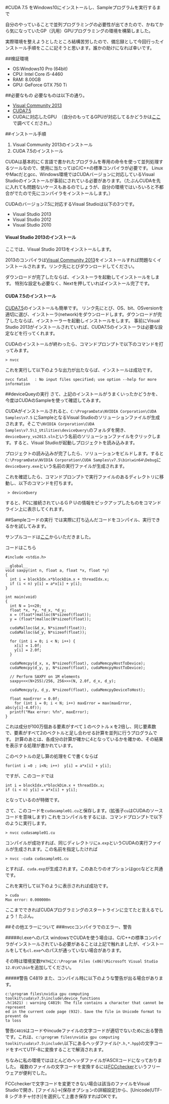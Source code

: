 #CUDA 7.5 をWindows10にインストールし、Sampleプログラムを実行するまで

自分のやっていることで並列プログラミングの必要性が出てきたので、かねてから気になっていたGP（汎用）GPUプログラミングの環境を構築しました。

実際環境を整えようとしたところ結構苦労したので、備忘録として今回行ったインストール手順をここに記そうと思います。誰かの助けになれば幸いです。

##検証環境
* OS:Windows10 Pro (64bit)
* CPU: Intel Core i5-4460
* RAM: 8.00GB
* GPU: GeForce GTX 750 Ti


##必要なもの
必要なものは以下の通り。
* [Visual Community 2013](https://www.visualstudio.com/ja-jp/downloads/download-visual-studio-vs.aspx)
* [CUDA7.5](https://developer.nvidia.com/cuda-downloads)
* CUDAに対応したGPU　（自分のもってるGPUが対応してるかどうかは[ここ](https://developer.nvidia.com/cuda-gpus)で調べてくだされ。）

##インストール手順
1. Visual Community 2013のインストール
2. CUDA 7.5のインストール

CUDAは基本的にＣ言語で書かれたプログラムを専用の命令を使って並列処理するツールなので、使用に当たってはC/C++の標準コンパイラが必要です。
LinuxやMacだとgcc、Windows環境ではCUDAバージョンに対応しているVisual Studioのインストールが事前にされている必要があります。（たぶんCUDAを先に入れても問題ないケースもあるのでしょうが、自分の環境ではいろいろと不都合がでたので先にコンパイラをインストールします。）

CUDAのバージョン7.5に対応するVisual Studioは以下の3つです。
* Visual Studio 2013
* Visual Studio 2012
* Visual Studio 2010

#### Visual Studio 2013のインストール
ここでは、Visual Studio 2013をインストールします。

2013のコンパイラは[Visual Community 2013](https://www.visualstudio.com/ja-jp/downloads/download-visual-studio-vs.aspx)をインストールすれば問題なくインストールされます。リンク先にとびダウンロードしてください。

ダウンロードが完了したならば、インストーラを起動してインストールをします。
特別な設定も必要なく、Nextを押していればインストール完了です。


#### CUDA 7.5のインストール
[CUDA7.5](https://developer.nvidia.com/cuda-downloads)のインストールも簡単です。
リンク先にとび、OS、bit、OSversionを適切に選び、インストーラ(network)をダウンロードします。ダウンロードが完了したならば、インストーラーを起動しインストールをします。
事前にVisual Studio 2013がインストールされていれば、CUDA7.5のインストーラは必要な設定などを行ってくれます。

CUDAのインストールが終わったら、コマンドプロンプトで以下のコマンドを打ってみます。
```
> nvcc
```
これを実行して以下のような出力が出たならば、インストールは成功です。
```
nvcc fatal   : No input files specified; use option --help for more information
```
##deviceQueyの実行
さて、上記のインストールがうまくいったかどうかを、今度はCUDAのSampleを使って確認してみます。

CUDAがインストールされると、`C:\ProgramData\NVIDIA Corporation\CUDA Samples\v7.5`
にSampleとなるVisual Studioのソリューションファイルが生成されます。そこで`\NVIDIA Corporation\CUDA Samples\v7.5\1_Utilities\deviceQuery\`のフォルダを開き、`deviceQuery_vs2013.sln`という名前のソリューションファイルをクリックします。すると、Visual Studioが起動しプロジェクトを読み込みます。

プロジェクトの読み込みが完了したら、ソリューションをビルドします。すると`C:\ProgramData\NVIDIA Corporation\CUDA Samples\v7.5\bin\win64\Debug`に`deviceQuery.exe`という名前の実行ファイルが生成されます。

これを確認したら、コマンドプロンプトで実行ファイルのあるディレクトリに移動し、以下のコマンドを打ちます。
```
 > deviceQuery
```
すると、PCに接続されているＧＰＵの情報をピックアップしたものをコマンドライン上に表示してくれます。

##Sampleコードの実行
では実際に打ち込んだコードをコンパイル、実行できるかを試してみます。

サンプルコードは[ここ](https://devblogs.nvidia.com/parallelforall/easy-introduction-cuda-c-and-c/)からいただきました。

コードはこちら
```
#include <stdio.h>

__global__
void saxpy(int n, float a, float *x, float *y)
{
  int i = blockIdx.x*blockDim.x + threadIdx.x;
  if (i < n) y[i] = a*x[i] + y[i];
}

int main(void)
{
  int N = 1<<20;
  float *x, *y, *d_x, *d_y;
  x = (float*)malloc(N*sizeof(float));
  y = (float*)malloc(N*sizeof(float));

  cudaMalloc(&d_x, N*sizeof(float));
  cudaMalloc(&d_y, N*sizeof(float));

  for (int i = 0; i < N; i++) {
    x[i] = 1.0f;
    y[i] = 2.0f;
  }

  cudaMemcpy(d_x, x, N*sizeof(float), cudaMemcpyHostToDevice);
  cudaMemcpy(d_y, y, N*sizeof(float), cudaMemcpyHostToDevice);

  // Perform SAXPY on 1M elements
  saxpy<<<(N+255)/256, 256>>>(N, 2.0f, d_x, d_y);

  cudaMemcpy(y, d_y, N*sizeof(float), cudaMemcpyDeviceToHost);

  float maxError = 0.0f;
	for (int i = 0; i < N; i++) maxError = max(maxError, abs(y[i]-4.0f));
  printf("Max error: %fn", maxError);
}
```
これは成分が100万個ある要素がすべて１のベクトルｘを2倍し、同じ要素数で、要素がすべて2のベクトルと足し合わせる計算を並列に行うプログラムです。
計算のあとは、各成分の計算が確かに4となっているかを確かめ、その結果を表示する処理が書かれています。

このベクトルの足し算の処理をＣで書くならば
```
for(int i =0 ; i<N; i++)  y[i] = a*x[i] + y[i];
```
ですが、このコードでは
```
int i = blockIdx.x*blockDim.x + threadIdx.x;
if (i < n) y[i] = a*x[i] + y[i];
```
となっているのが特徴です。

さて、このコードを`cudasample01.cu`と保存します。(拡張子`cu`はCUDAのソースコードを意味します)
これをコンパイルをするには、コマンドプロンプトで以下のように実行します。
```
> nvcc cudasample01.cu
```
コンパイルが成功すれば、同じディレクトリに`a.exp`というCUDAの実行ファイルが生成されます。この名前を指定したければ
```
> nvcc -cuda cudasample01.cu
```
とすれば、`cuda.exp`が生成されます。このあたりのオプションはgccなどと共通です。

これを実行して以下のように表示されれば成功です。
```
> cuda
Max error: 0.000000n
```

ここまでできればCUDAプログラミングのスタートラインに立てたと言えるでしょう！たぶん。

##その他エラーについて
###nvccコンパイラでのエラー、警告

#####cl.exeへのパス
windowsでCUDAを使う場合は、C/C++の標準コンパイラがインストールされている必要があることは上記で触れましたが、インストールをしても`cl.exe`へのパスが通っていない場合があります。

その時は環境変数`PATH`に`C:\Program Files (x86)\Microsoft Visual Studio 12.0\VC\bin`を追加してください。

#####警告 C4819
また、コンパイル時に以下のような警告が出る場合があります。
```
c:\program files\nvidia gpu computing toolkit\cuda\v7.5\include\device_functions
.h(1621) : warning C4819: The file contains a character that cannot be represent
ed in the current code page (932). Save the file in Unicode format to prevent da
ta loss
```
警告`C4819`はコードやincudeファイルの文字コードが適切でないために出る警告です。これは、`c:\program files\nvidia gpu computing toolkit\cuda\v7.5\include\`以下にあるヘッダファイル(`*.h,*.hpp`)の文字コードをすべてUTF-8に変換することで解消されます。

ちなみに私の環境ではほとんどのヘッダファイルがASCIIコードになっておりました。
複数のファイルの文字コードを変換するには[FCCchecker](http://www.vector.co.jp/soft/dl/winnt/util/se478635.html)というフリーウェアが便利でした。

FCCcheckerで文字コードを変更できない場合は該当のファイルをVisual Studioで開き、[ファイル]→[保存オプションの詳細設定]から、[Unicode(UTF-8 シグネチャ付き)]を選択して上書き保存すればOKです。
